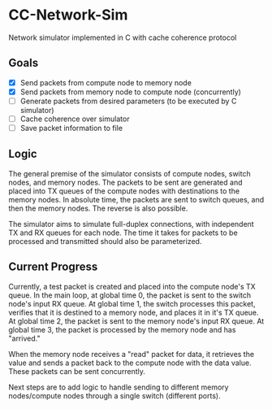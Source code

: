 # CC-Network-Sim
Network simulator implemented in C with cache coherence protocol

## Goals

- [X] Send packets from compute node to memory node
- [X] Send packets from memory node to compute node (concurrently)
- [ ] Generate packets from desired parameters (to be executed by C simulator)
- [ ] Cache coherence over simulator
- [ ] Save packet information to file

## Logic

The general premise of the simulator consists of compute nodes, switch nodes, and memory nodes.  The packets to be sent are generated and placed into TX queues of the compute nodes with destinations to the memory nodes.  In absolute time, the packets are sent to switch queues, and then the memory nodes.  The reverse is also possible.

The simulator aims to simulate full-duplex connections, with independent TX and RX queues for each node.  The time it takes for packets to be processed and transmitted should also be parameterized.

## Current Progress

Currently, a test packet is created and placed into the compute node's TX queue.  In the main loop, at global time 0, the packet is sent to the switch node's input RX queue.  At global time 1, the switch processes this packet, verifies that it is destined to a memory node, and places it in it's TX queue.  At global time 2, the packet is sent to the memory node's input RX queue.  At global time 3, the packet is processed by the memory node and has "arrived."

When the memory node receives a "read" packet for data, it retrieves the value and sends a packet back to the compute node with the data value.  These packets can be sent concurrently.

Next steps are to add logic to handle sending to different memory nodes/compute nodes through a single switch (different ports).